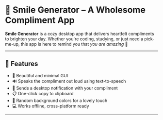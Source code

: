 # 💌 Smile Generator – A Wholesome Compliment App

**Smile Generator** is a cozy desktop app that delivers heartfelt compliments to brighten your day. Whether you're coding, studying, or just need a pick-me-up, this app is here to remind you that *you are amazing* 💖

---

## 🌟 Features

- 🎀 Beautiful and minimal GUI
- 🔊 Speaks the compliment out loud using text-to-speech
- 🧾 Sends a desktop notification with your compliment
- 📋 One-click copy to clipboard
- 🎨 Random background colors for a lovely touch
- 💻 Works offline, cross-platform ready

---
